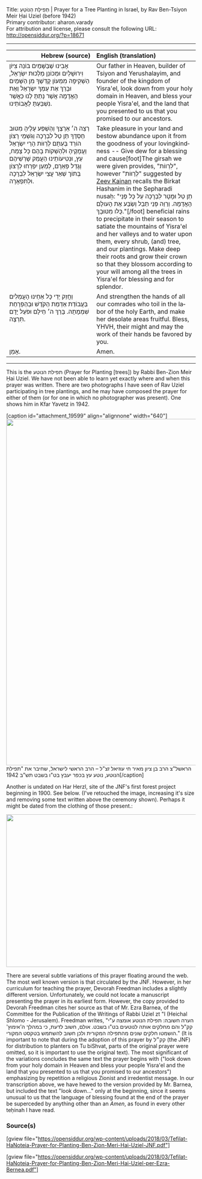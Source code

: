 <html>
<head></head>
<body>
Title: תְּפִילַּת הַנּוֹטֵעַ | Prayer for a Tree Planting in Israel, by Rav Ben-Tsiyon Meir Ḥai Uziel (before 1942)<br />
Primary contributor: aharon.varady<br />
For attribution and license, please consult the following URL: <a href="http://opensiddur.org/?p=18671">http://opensiddur.org/?p=18671</a>
<p />
<hr />

<table style="margin-left: auto;margin-right: auto;" class="draggable">
<thead><tr><th id="x" style="text-align: right;">Hebrew (source)</th><th style="text-align: left;">English (translation)</th></tr></thead>
<tbody>
<tr>
<td style="vertical-align:top;" width="46%">
<div class="liturgy" lang="he">
אָבִינוּ שֶׁבַּשָּׁמַיִם
בּוֹנֵה צִיּוֹן וִירוּשָׁלַיִם
וּמְכוֹנֵן מַלְכוּת יִשְׂרָאֵל,
הַשְׁקִיפָה מִמְּעוֹן קָדְשֶׁךָ מִן הַשָּׁמַיִם
וּבָרֵךְ אֶת עַמְּךָ יִשְׂרָאֵל
וְאֶת הָאֲדָמָה אֲשֶׁר נָתַתָּ לָנוּ
כַּאֲשֶׁר נִשְׁבַּעְתָּ לַאֲבוֹתֵינוּ.
</span></div></td>

<td style="vertical-align:top;"><div class="english" lang="en">
Our father in Heaven,
builder of Tsiyon and Yerushalayim,
and founder of the kingdom of Yisra'el,
look down from your holy domain in Heaven,
and bless your people Yisra'el, 
and the land that you presented to us
that you promised to our ancestors. 
</div></td></tr>


<tr><td style="vertical-align:top;" width="46%">
<div class="liturgy" lang="he">
רְצֵה ה׳ אַרְצֶךָ
וְהַשְׁפַּע עָלֶיהָ 
מִטּוּב חַסְדֶּךָ
תֵּן טַל לִבְרָכָה
וְגִשְׁמֵי רָצוֹן הוֹרֵד בְּעִתָּם
לְרַוּוֹת הָרֵי יִשְׂרָאֵל וַעֲמָקֶיהָ
וּלְהַשְׁקוֹת בָּהֶם כָּל צֶמַח, עֵץ, וּנְטִיעוֹתֵינוּ
הַעֲמֵק שָׁרְשֵׁיהֶם וְגָדֵל פְּאֵרָם,
לְמַעַן יִפְרְחוּ לְרָצוֹן
בְּתוֹך שְׁאַר עֲצֵי יִשְׂרָאֵל
לִבְרָכָה וּלְתִפְאָרָה.
</span></div></td>

<td style="vertical-align:top;"><div class="english" lang="en">
Take pleasure in your land
and bestow abundance upon it
from the goodness of your lovingkindness --
Give dew for a blessing
and cause[foot]The girsah we were given provides, "לִרְווֹת", however "לְרַוּוֹת" suggested by <a href="/by/zeev-kainan/">Zeev Kainan</a> recalls the Birkat Hashanim in the Sepharadi nusaḥ: "תֵן טַל וּמָטָר לִבְרָכָה עַל כָּל פְּנֵי הָאֲדָמָה. וְרַוֵּה פְּנֵי תֵבֵל וְשַׂבַּע אֶת הָעולָם כֻּלּו מִטּוּבָךְ."[/foot] beneficial rains to precipitate in their season
to satiate the mountains of Yisra'el and her valleys
and to water upon them, every shrub, (and) tree, and our plantings.
Make deep their roots and grow their crown
so that they blossom according to your will
among all the trees in Yisra'el 
for blessing and for splendor.
</div></td></tr>


<tr><td style="vertical-align:top;" width="46%">
<div class="liturgy" lang="he">
וַחֲזֵק יְדֵי כָּל אַחֵינוּ
הָעֲמֵלִים בַּעֲבוֹדַת אַדְמַת הַקֹּדֶשׁ
וּבְהַפְרָחַת שִׁמְמָתָהּ.
בָּרֵךְ ה׳ חֵילָם
וּפֹעַל יָדָם תִּרְצֶה.           
</span></div></td>

<td style="vertical-align:top;"><div class="english" lang="en">
And strengthen the hands of all our comrades
who toil in the labor of the holy Earth,
and make her desolate areas fruitful.
Bless, YHVH, their might
and may the work of their hands be favored by you.
</div></td></tr>


<tr><td style="vertical-align:top;" width="46%">
<div class="liturgy" lang="he">
אָמֵן.
</span></div></td>

<td style="vertical-align:top;"><div class="english" lang="en">
Amen.
</div></td></tr>
</tbody></table>

<hr />

This is the תפילת הנוטע (Prayer for Planting [trees]) by Rabbi Ben-Zion Meir Ḥai Uziel. We have not been able to learn yet exactly where and when this prayer was written. There are two photographs I have seen of Rav Uziel participating in tree plantings, and he may have composed the prayer for either of them (or for one in which no photographer was present). One shows him in Kfar Yavetz in 1942. 

[caption id="attachment_19599" align="alignnone" width="640"]<a href="https://opensiddur.org/wp-content/uploads/2018/03/תמונת_בצמח_עוזיאל_בנטיעת_עץ_1942.jpg"><img src="https://opensiddur.org/wp-content/uploads/2018/03/תמונת_בצמח_עוזיאל_בנטיעת_עץ_1942-713x1024.jpg" alt="" width="640" height="919" class="size-large wp-image-19599" /></a> הראשל"צ הרב בן ציון מאיר חי עוזיאל זצ"ל – הרב הראשי לישראל, שחיבר את "תפילת הנוטע, נוטע עץ בכפר יעבץ בט"ו בשבט תש"ב 1942[/caption]

Another is undated on Har Herzl, site of the JNF's first forest project beginning in 1900. See below. (I've retouched the image, increasing it's size and removing some text written above the ceremony shown). Perhaps it might be dated from the clothing of those present.:

<a href="https://opensiddur.org/wp-content/uploads/2018/03/Rav-Uziel-ztl-on-Har-Herzl-retouched.jpg"><img src="https://opensiddur.org/wp-content/uploads/2018/03/Rav-Uziel-ztl-on-Har-Herzl-retouched-1024x648.jpg" alt="" width="640" height="405" class="alignnone size-large wp-image-19604" /></a>

There are several subtle variations of this prayer floating around the web. The most well known version is that circulated by the JNF. However, in her curriculum for teaching the prayer, Devorah Freedman includes a slightly different version. Unfortunately, we could not locate a manuscript presenting the prayer in its earliest form. However, the copy provided to Devorah Freedman cites her source as that of Mr. Ezra Barnea, of the Committee for the Publication of the Writings of Rabbi Uziel zt "l (Heichal Shlomo - Jerusalem). Freedman writes, "הערה חשובה: תפילת הנוטע אומצה ע"י קק"ל והם מחלקים אותה לנוטעים בט"ו בשבט. אולם, חשוב לדעת, כי במהלך ה'אימוץ' הושמטו חלקים שונים מהתפילה המקורית ולכן חשוב להשתמש בטקסט המקורי." (It is important to note that during the adoption of this prayer by קק״ל (the JNF) for distribution to planters on Tu biShvat, parts of the original prayer were omitted, so it is important to use the original text). The most significant of the variations concludes the same text the prayer begins with ("look down from your holy domain in Heaven and bless your people Yisra'el and the land that you presented to us that you promised to our ancestors") emphasizing by repetition a religious Zionist and irredentist message. In our transcription above, we have hewed to the version provided by Mr. Barnea, but included the text "look down..." only at the beginning, since it seems unusual to us that the language of blessing found at the end of the prayer be superceded by anything other than an <em>Amen</em>, as found in every other teḥinah I have read.

<h3>Source(s)</h3>

[gview file="https://opensiddur.org/wp-content/uploads/2018/03/Tefilat-HaNoteia-Prayer-for-Planting-Ben-Zion-Meri-Hai-Uziel-JNF.pdf"]

[gview file="https://opensiddur.org/wp-content/uploads/2018/03/Tefilat-HaNoteia-Prayer-for-Planting-Ben-Zion-Meri-Hai-Uziel-per-Ezra-Bernea.pdf"]

</body>
</html>